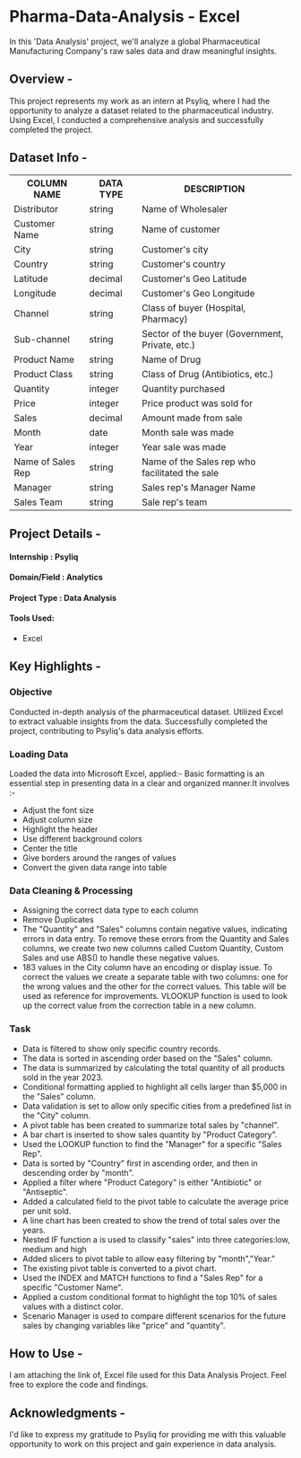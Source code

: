 # Pharma-Data-Analysis - Excel 

In this 'Data Analysis' project, we'll analyze a global Pharmaceutical Manufacturing Company's raw sales data and draw meaningful insights.
	
## Overview -

This project represents my work as an intern at Psyliq, where I had the opportunity to analyze a dataset related to the pharmaceutical industry. Using Excel, I conducted a comprehensive analysis and successfully completed the project.
	
## Dataset Info -
<div class="w3-container">
	<table class="w3-table-all w3-card-4">
		    <tr>
		      <th>COLUMN NAME</th>
		      <th>DATA TYPE</th>
		      <th>DESCRIPTION</th>
		    </tr>
		    <tr>
		      <td>Distributor</td>
		      <td>string</td>
		      <td>Name of Wholesaler</td>
		    </tr>
		    <tr>
		      <td>Customer Name</td>
		      <td>string</td>
		      <td>Name of customer</td>
		    </tr>
		    <tr>
		      <td>City</td>
		      <td>string</td>
		      <td>Customer's city</td>
		    </tr>
		    <tr>
		      <td>Country</td>
		      <td>string</td>
		      <td>Customer's country</td>
		    </tr>
		    <tr>
		        <td>Latitude</td>
		        <td>decimal</td>
		        <td>Customer's Geo Latitude</td>
		    </tr>
		    <tr>
		        <td>Longitude</td>
		        <td>decimal</td>
		        <td>Customer's Geo Longitude</td>
		    </tr>
		    <tr>
		        <td>Channel</td>
		        <td>string</td>
		        <td>Class of buyer (Hospital, Pharmacy)</td>
		    </tr>
		    <tr>
		        <td>Sub-channel</td>
		        <td>string</td>
		        <td>Sector of the buyer (Government, Private, etc.)</td>
		    </tr>    
		    <tr>
		      <td>Product Name</td>
		      <td>string</td>
		      <td>Name of Drug</td>
		    </tr>
		    <tr>
		      <td>Product Class</td>
		      <td>string</td>
		      <td>Class of Drug (Antibiotics, etc.)</td>
		    </tr>
		    <tr>
		      <td>Quantity</td>
		      <td>integer</td></td>
		      <td>Quantity purchased</td>
		    </tr>
		    <tr>
		      <td>Price</td>
		      <td>integer</td>
		      <td>Price product was sold for</td>
		    </tr>
		    <tr>
		        <td>Sales</td>
		        <td>decimal</td>
		        <td>Amount made from sale</td>
		    </tr>
		    <tr>
		      <td>Month</td>
		      <td>date</td>
		      <td>Month sale was made</td>
		    </tr>
		    <tr>
		      <td>Year</td>
		      <td>integer</td>
		      <td>Year sale was made</td>
		    </tr>
		    <tr>
		      <td>Name of Sales Rep</td>
		      <td>string</td>
		      <td>Name of the Sales rep who facilitated the sale</td>
		    </tr>
		    <tr>
		        <td>Manager</td>
		        <td>string</td>
		        <td>Sales rep's Manager Name</td>
		    </tr>
		    <tr>
		        <td>Sales Team</td>
		        <td>string</td>
		        <td>Sale rep's team</td>
		    </tr>
		</table>
 </div>
 
## Project Details - 
#### Internship : Psyliq
#### Domain/Field : Analytics
#### Project Type : Data Analysis
#### Tools Used:
* Excel


## Key Highlights -
### Objective

Conducted in-depth analysis of the pharmaceutical dataset. Utilized Excel to extract valuable insights from the data. Successfully completed the project, contributing to Psyliq's data analysis efforts.

### Loading Data
 Loaded the data into Microsoft Excel, applied:-
 Basic formatting is an essential step in presenting data in a clear and organized manner.It involves :-
 * Adjust the font size
 * Adjust column size
 * Highlight the header
 * Use different background colors
 * Center the title
 * Give borders around the ranges of values
 * Convert the given data range into table
      
 ### Data Cleaning & Processing
 - Assigning the correct data type to each column
 - Remove Duplicates
 - The "Quantity" and "Sales" columns contain negative values, indicating errors in data entry. To 
              remove these errors from the Quantity and Sales columns, we create two new columns called 
              Custom Quantity, Custom Sales and use ABS() to handle these negative values.
 - 183 values ​​in the City column have an encoding or display issue. To correct the values ​​we 
              create a separate table with two columns: one for the wrong values ​​and the other for the 
              correct values. This table will be used as reference for  improvements.
              VLOOKUP function is used to look up the correct value from the correction table in a new 
              column.
     
### Task
- Data is filtered to show only specific country records.
- The data is sorted in ascending order based on the "Sales" column.
- The data is summarized by calculating the total quantity of all products sold in the year 2023. 
- Conditional formatting applied to highlight all cells larger than $5,000 in the "Sales" column.
- Data validation is set to allow only specific cities from a predefined list in the "City" column.
- A pivot table has been created to summarize total sales by "channel".
- A bar chart is inserted to show sales quantity by "Product Category".
- Used the LOOKUP function to find the "Manager" for a specific "Sales Rep".
- Data is sorted by "Country" first in ascending order, and then in descending order by "month".
- Applied a filter  where "Product Category" is either "Antibiotic" or "Antiseptic".
- Added a calculated field to the pivot table to calculate the average price per unit sold.
- A line chart has been created to show the trend of total sales over the years.
- Nested IF function a is used to classify "sales" into three categories:low, medium and high
- Added slicers to pivot table to allow easy filtering by "month","Year."
- The existing pivot table is converted to a pivot chart.
- Used the INDEX and MATCH functions to find a "Sales Rep" for a specific "Customer Name".
- Applied a custom conditional format to highlight the top 10% of sales values with a distinct color.
- Scenario Manager is used to compare different scenarios for the future sales by changing variables like 
  "price" and "quantity".


## How to Use - 

I am attaching the link of, Excel file used for this  Data Analysis Project. Feel free to explore the code and findings.

## Acknowledgments -

I'd like to express my gratitude to Psyliq for providing me with this 
   valuable opportunity to work on this project and gain experience in data analysis.
